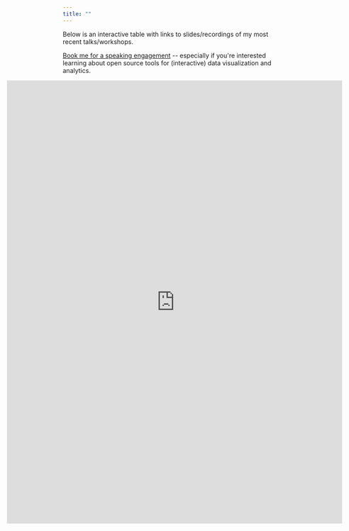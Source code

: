 ```yaml
---
title: ""
---
```


Below is an interactive table with links to slides/recordings of my most recent talks/workshops.

[Book me for a speaking engagement](https://carsonsievert.typeform.com/to/FGtIgd) -- especially if you're interested learning about open source tools for (interactive) data visualization and analytics.

<div style="position:relative; left:-25%">
 <iframe src="http://cpsievert.github.io/talks/" width="150%" height=1000 seamless="seamless" frameBorder="0"></iframe>
</div>